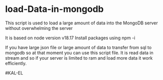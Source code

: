 # load-Data-in-mongodb
This script is used to load a large amount of data into the MongoDB server without overwhelming the server

It is based on node version v18.17
Install packages using npm -i

If you have large json file or large amount of data to transfer from sql to mongodb so at that moment you can use this script file.
It is read data in stream and so if your server is limited to ram and load more data it work efficiently.

#KAL-EL
